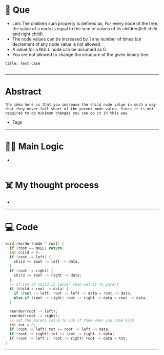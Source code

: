 # 🧩 Que
- Link
The children sum property is defined as, For every node of the tree, the value of a node is equal to the sum of values of its children(left child and right child).
- The node values can be increased by 1 any number of times but decrement of any node value is not allowed.
- A value for a NULL node can be assumed as 0.
- You are not allowed to change the structure of the given binary tree.
```ad-question
title: Test Case


```

---
# Abstract
```ad-abstract
The idea here is that you increase the child node value in such a way that they never fall shart of the parent node value. Since it is not required to do minimum changes you can do it in this way
```

- Tags 
--- 
# 🕵️‍♂️ Main Logic
- 

---
# ☠️ My thought process
- 
---

# 💻 Code
```cpp
void reorder(node * root) {
  if (root == NULL) return;
  int child = 0;
  if (root -> left) {
    child += root -> left -> data;
  }
  if (root -> right) {
    child += root -> right -> data;
  }
  // If sum of child is lesser then set it to parent
  if (child < root -> data) {
    if (root -> left) root -> left -> data = root -> data;
    else if (root -> right) root -> right -> data = root -> data;
  }

  reorder(root -> left);
  reorder(root -> right);
  // set the parent value to sum of them when you come back
  int tot = 0;
  if (root -> left) tot += root -> left -> data;
  if (root -> right) tot += root -> right -> data;
  if (root -> left || root -> right) root -> data = tot;
}
```
---
